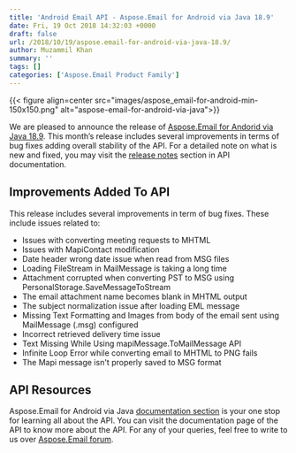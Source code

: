 ```yaml
---
title: 'Android Email API - Aspose.Email for Android via Java 18.9'
date: Fri, 19 Oct 2018 14:32:03 +0000
draft: false
url: /2018/10/19/aspose.email-for-android-via-java-18.9/
author: Muzammil Khan
summary: ''
tags: []
categories: ['Aspose.Email Product Family']
---
```




{{< figure align=center src="images/aspose_email-for-android-min-150x150.png" alt="aspose-email-for-android-via-java">}}


We are pleased to announce the release of [Aspose.Email for Andorid via Java 18.9][1]. This month’s release includes several improvements in terms of bug fixes adding overall stability of the API. For a detailed note on what is new and fixed, you may visit the [release notes][2] section in API documentation.

## Improvements Added To API

This release includes several improvements in term of bug fixes. These include issues related to:

*   Issues with converting meeting requests to MHTML
*   Issues with MapiContact modification
*   Date header wrong date issue when read from MSG files
*   Loading FileStream in MailMessage is taking a long time
*   Attachment corrupted when converting PST to MSG using PersonalStorage.SaveMessageToStream
*   The email attachment name becomes blank in MHTML output
*   The subject normalization issue after loading EML message
*   Missing Text Formatting and Images from body of the email sent using MailMessage (.msg) configured
*   Incorrect retrieved delivery time issue
*   Text Missing While Using mapiMessage.ToMailMessage API
*   Infinite Loop Error while converting email to MHTML to PNG fails
*   The Mapi message isn't properly saved to MSG format

## API Resources

Aspose.Email for Android via Java [documentation section][3] is your one stop for learning all about the API. You can visit the documentation page of the API to know more about the API. For any of your queries, feel free to write to us over [Aspose.Email forum][4].



[1]: https://artifact.aspose.com/repo/com/aspose/aspose-email/18.9/
[2]: https://docs.aspose.com/email/java/aspose-email-for-android-via-java-18-9-release-notes/
[3]: https://docs.aspose.com/email/java/
[4]: https://forum.aspose.com/c/email




